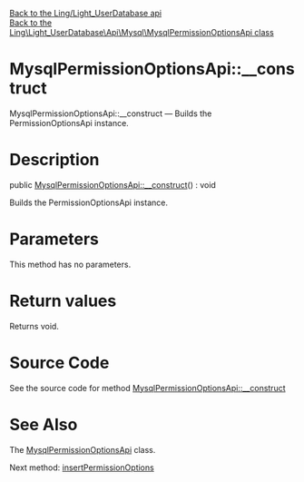 [Back to the Ling/Light_UserDatabase api](https://github.com/lingtalfi/Light_UserDatabase/blob/master/doc/api/Ling/Light_UserDatabase.md)<br>
[Back to the Ling\Light_UserDatabase\Api\Mysql\MysqlPermissionOptionsApi class](https://github.com/lingtalfi/Light_UserDatabase/blob/master/doc/api/Ling/Light_UserDatabase/Api/Mysql/MysqlPermissionOptionsApi.md)


MysqlPermissionOptionsApi::__construct
================



MysqlPermissionOptionsApi::__construct — Builds the PermissionOptionsApi instance.




Description
================


public [MysqlPermissionOptionsApi::__construct](https://github.com/lingtalfi/Light_UserDatabase/blob/master/doc/api/Ling/Light_UserDatabase/Api/Mysql/MysqlPermissionOptionsApi/__construct.md)() : void




Builds the PermissionOptionsApi instance.




Parameters
================

This method has no parameters.


Return values
================

Returns void.








Source Code
===========
See the source code for method [MysqlPermissionOptionsApi::__construct](https://github.com/lingtalfi/Light_UserDatabase/blob/master/Api/Mysql/MysqlPermissionOptionsApi.php#L30-L34)


See Also
================

The [MysqlPermissionOptionsApi](https://github.com/lingtalfi/Light_UserDatabase/blob/master/doc/api/Ling/Light_UserDatabase/Api/Mysql/MysqlPermissionOptionsApi.md) class.

Next method: [insertPermissionOptions](https://github.com/lingtalfi/Light_UserDatabase/blob/master/doc/api/Ling/Light_UserDatabase/Api/Mysql/MysqlPermissionOptionsApi/insertPermissionOptions.md)<br>

